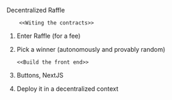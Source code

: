 Decentralized Raffle

        <<Witing the contracts>>

1.  Enter Raffle (for a fee)
2.  Pick a winner (autonomously and provably random)

        <<Build the front end>>

3.  Buttons, NextJS
4.  Deploy it in a decentralized context
